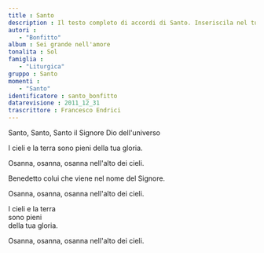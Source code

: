 ```yaml
--- 
title : Santo
description : Il testo completo di accordi di Santo. Inseriscila nel tuo canzoniere!
autori : 
   - "Bonfitto"
album : Sei grande nell'amore
tonalita : Sol
famiglia : 
   - "Liturgica"
gruppo : Santo
momenti : 
   - "Santo"
identificatore : santo_bonfitto
datarevisione : 2011_12_31
trascrittore : Francesco Endrici
--- 
```




Santo, Santo,
Santo il Signore
Dio dell'universo 


I cieli  e la terra 
sono pieni 
della tua gloria. 


Osanna,  osanna, 
osanna nell'alto dei cieli. 


Benedetto  colui che viene 
nel nome del Signore. 


Osanna,  osanna, 
osanna nell'alto dei cieli. 


I cieli  e la terra  
sono pieni  
della tua gloria.  


Osanna,  osanna, 
osanna nell'alto dei cieli. 


